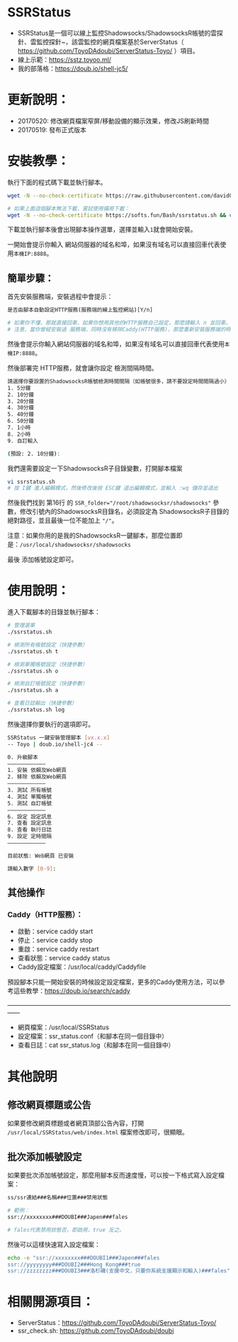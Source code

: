 # SSRStatus

* SSRStatus是一個可以線上監控Shadowsocks/ShadowsocksR帳號的雲探針、雲監控探針~，該雲監控的網頁檔案基於ServerStatus（ https://github.com/ToyoDAdoubi/ServerStatus-Toyo/ ）項目。
* 線上示範：https://sstz.toyoo.ml/
* 我的部落格：https://doub.io/shell-jc5/

# 更新說明：

* 20170520: 修改網頁檔案窄屏/移動設備的顯示效果，修改JS刷新時間
* 20170519: 發布正式版本

# 安裝教學：     

執行下面的程式碼下載並執行腳本。
```Bash
wget -N --no-check-certificate https://raw.githubusercontent.com/david082321/doubi/master/ssrstatus.sh && chmod +x ssrstatus.sh && bash ssrstatus.sh

# 如果上面這個腳本無法下載，嘗試使用備用下載：
wget -N --no-check-certificate https://softs.fun/Bash/ssrstatus.sh && chmod +x ssrstatus.sh && bash ssrstatus.sh
```
下載並執行腳本後會出現腳本操作選單，選擇並輸入` 1 `就會開始安裝。

一開始會提示你輸入 網站伺服器的域名和埠，如果沒有域名可以直接回車代表使用` 本機IP:8888 `。

## 簡單步驟：

首先安裝服務端，安裝過程中會提示：

``` bash
是否由腳本自動設定HTTP服務(服務端的線上監控網站)[Y/n]

# 如果你不懂，那就直接回車，如果你想用其他的HTTP服務自己設定，那麼請輸入 n 並回車。
# 注意，當你曾經安裝過 服務端，同時沒有移除Caddy(HTTP服務)，那麼重新安裝服務端的時候，請輸入 n 並回車。
```

然後會提示你輸入網站伺服器的域名和埠，如果沒有域名可以直接回車代表使用` 本機IP:8888 `。

然後部署完 HTTP服務，就會讓你設定 檢測間隔時間。

``` bash
請選擇你要設置的ShadowsocksR帳號檢測時間間隔（如帳號很多，請不要設定時間間隔過小）
1. 5分鐘
2. 10分鐘
3. 20分鐘
4. 30分鐘
5. 40分鐘
6. 50分鐘
7. 1小時
8. 2小時
9. 自訂輸入

(預設: 2. 10分鐘):
```
我們還需要設定一下ShadowsocksR子目錄變數，打開腳本檔案

``` bash
vi ssrstatus.sh
# 按 I鍵 進入編輯模式，然後修改後按 ESC鍵 退出編輯模式，並輸入 :wq 儲存並退出
```
然後我們找到 第16行 的 `SSR_folder="/root/shadowsocksr/shadowsocks"` 參數，修改引號內的ShadowsocksR目錄名，必須設定為 ShadowsocksR子目錄的絕對路徑，並且最後一位不能加上 `"/"`。

注意：如果你用的是我的ShadowsocksR一鍵腳本，那麼位置即是：`/usr/local/shadowsocksr/shadowsocks`

最後 添加帳號設定即可。

# 使用說明：

進入下載腳本的目錄並執行腳本：

``` bash
# 管理選單
./ssrstatus.sh

# 檢測所有帳號設定（快捷參數）
./ssrstatus.sh t

# 檢測單獨帳號設定（快捷參數）
./ssrstatus.sh o

# 檢測自訂帳號設定（快捷參數）
./ssrstatus.sh a

# 查看日誌輸出（快捷參數）
./ssrstatus.sh log
```

然後選擇你要執行的選項即可。

``` bash
SSRStatus 一鍵安裝管理腳本 [vx.x.x]
-- Toyo | doub.io/shell-jc4 --

0. 升級腳本
————————————
1. 安裝 依賴及Web網頁
2. 移除 依賴及Web網頁
————————————
3. 測試 所有帳號
4. 測試 單獨帳號
5. 測試 自訂帳號
————————————
6. 設定 設定訊息
7. 查看 設定訊息
8. 查看 執行日誌
9. 設定 定時間隔
————————————

目前狀態: Web網頁 已安裝

請輸入數字 [0-9]:
```
## 其他操作

### Caddy（HTTP服務）：

* 啟動：service caddy start
* 停止：service caddy stop
* 重啟：service caddy restart
* 查看狀態：service caddy status
* Caddy設定檔案：/usr/local/caddy/Caddyfile

預設腳本只能一開始安裝的時候設定設定檔案，更多的Caddy使用方法，可以參考這些教學：https://doub.io/search/caddy

——————————————————————————————————————

* 網頁檔案：/usr/local/SSRStatus
* 設定檔案：ssr_status.conf（和腳本在同一個目錄中）
* 查看日誌：cat ssr_status.log（和腳本在同一個目錄中）

# 其他說明

## 修改網頁標題或公告

如果要修改網頁標題或者網頁頂部公告內容，打開 `/usr/local/SSRStatus/web/index.html` 檔案修改即可，很顯眼。

## 批次添加帳號設定

如果要批次添加帳號設定，那麼用腳本反而速度慢，可以按一下格式寫入設定檔案：

``` bash
ss/ssr連結###名稱###位置###禁用狀態

# 範例：
ssr://xxxxxxxx###DOUBI###Japen###fales

# fales代表禁用狀態否，即啟用，true 反之。
```

然後可以這樣快速寫入設定檔案：

``` bash
echo -e "ssr://xxxxxxxx###DOUBI1###Japen###fales
ssr://yyyyyyyy###DOUBI2###Hong Kong###true
ssr://zzzzzzzz###DOUBI3###洛杉磯(支援中文，只要你系統支援顯示和輸入)###fales" >> ssr_status.conf
```

# 相關開源項目： 

* ServerStatus：https://github.com/ToyoDAdoubi/ServerStatus-Toyo/
* ssr_check.sh: https://github.com/ToyoDAdoubi/doubi
